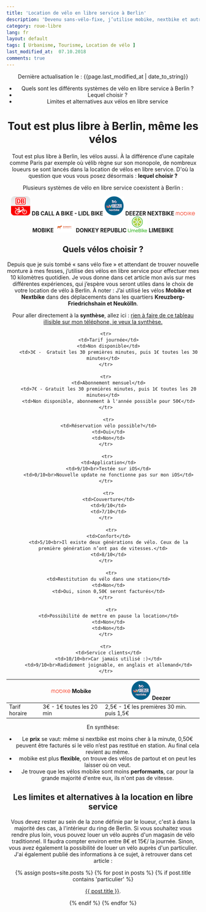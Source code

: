 ```yaml
---
title: 'Location de vélo en libre service à Berlin'
description: 'Devenu sans-vélo-fixe, j’utilise mobike, nextbike et autres vélos en libre service pour me déplacer dans Berlin. Avantages et inconvénients: voici le compte-rendu.'
category: roue-libre
lang: fr
layout: default
tags: [ Urbanisme, Tourisme, Location de vélo ]
last_modified_at:  07.10.2018
comments: true
---
```



<div class="container2 blog" align="center">


<p>Dernière actualisation le : {{page.last_modified_at | date_to_string}}</p>




<ul id="intro">
<li id="plan">Quels sont les différents systèmes de vélo en libre service à Berlin ?</li> 
<li id="plan">Lequel choisir ?</li>
<li id="plan">Limites et alternatives aux vélos en libre service</li>
</ul>

<h1>Tout est plus libre à Berlin, même les vélos</h1>




<p>Tout est plus libre à Berlin, les vélos aussi. À la différence d’une capitale comme Paris par exemple où vélib règne sur son monopole, de nombreux loueurs se sont lancés dans la location de vélos en libre service. D'où la question que vous vous posez désormais : <strong>lequel choisir ?</strong></p>

<p>Plusieurs systèmes de vélo en libre service coexistent à Berlin :</p>
<p align=""><img src="/Images/dblidl.PNG" alt="db call a bike" >  <strong>DB CALL A BIKE - LIDL BIKE</strong> <img src="/Images/deezernextbike.PNG" alt="db call a bike"> <strong>DEEZER NEXTBIKE</strong> <img src="/Images/mobike.PNG" alt="db call a bike"> <strong>MOBIKE</strong> <img src="/Images/donkeyrepublic.PNG" alt="db call a bike"> <strong>DONKEY REPUBLIC</strong> <img src="/Images/limebike.PNG" alt="db call a bike"> <strong>LIMEBIKE</strong></p>




<h2>Quels vélos choisir ?</h2>

<p>Depuis que je suis tombé « sans vélo fixe » et attendant de trouver nouvelle monture à mes fesses, j’utilise des vélos en libre service pour effectuer mes 10 kilomètres quotidien. Je vous donne dans cet article mon avis sur mes différentes expériences, qui j’espère vous seront utiles dans le choix de votre location de vélo à Berlin. À noter : J’ai utilisé les vélos <strong>Mobike et Nextbike</strong> dans des déplacements dans les quartiers <strong>Kreuzberg-Friedrichshain et Neukölln</strong>.</p>

<p>Pour aller directement à la <strong>synthèse</strong>, allez ici : <a href="#synthese">rien à faire de ce tableau illisible sur mon téléphone, je veux la synthèse.</a></p>


<table class="table" align="center">
  <thead>
      <tr>
        <th></th>
        <th><img src="/Images/mobike.PNG" alt="db call a bike"> Mobike</th>
        <th><img src="/Images/deezernextbike.PNG" alt="db call a bike"> Deezer</th>
        </tr>
      </thead>


<tbody>
      <tr>
        <td>Tarif horaire</td>
        <td>3€ - 1€ toutes les 20 min</td>
        <td>2,5€ - 1€ les premières 30 min. puis 1,5€</td>
      </tr>

      <tr>
        <td>Tarif journée</td>
        <td>Non disponible</td>
        <td>3€ -  Gratuit les 30 premières minutes, puis 1€ toutes les 30 minutes</td>
      </tr>

      <tr>
        <td>Abonnement mensuel</td>
        <td>7€ - Gratuit les 30 premières minutes, puis 1€ toutes les 20 minutes</td>
        <td>Non disponible, abonnement à l'année possible pour 50€</td>
      </tr>

        <tr>
        <td>Réservation vélo possible?</td>
        <td>Oui</td>
        <td>Non</td>
      </tr>

       <tr>
        <td>Application</td>
        <td>9/10<br>Testée sur iOS</td>
        <td>0/10<br>Nouvelle update ne fonctionne pas sur mon iOS</td>
      </tr>

        <tr>
        <td>Couverture</td>
        <td>9/10</td>
        <td>7/10</td>
      </tr>

          <tr>
        <td>Confort</td>
        <td>5/10<br>Il existe deux générations de vélo. Ceux de la première génération n’ont pas de vitesses.</td>
        <td>8/10</td>
      </tr>

          <tr>
        <td>Restitution du vélo dans une station</td>
        <td>Non</td>
        <td>Oui, sinon 0,50€ seront facturés</td>
      </tr>

          <tr>
        <td>Possibilité de mettre en pause la location</td>
        <td>Non</td>
        <td>Non</td>
      </tr>

      <tr>
        <td>Service clients</td>
        <td>10/10<br>Car jamais utilisé :)</td>
        <td>9/10<br>Radidement joignable, en anglais et allemand</td>
      </tr>


</tbody>
</table>

<p id="synthese">En synthèse: </p>
<ul id="intro">
<li id="plan">Le <strong>prix</strong> se vaut: même si nextbike est moins cher à la minute, 0,50€ peuvent être facturés si le vélo n’est pas restitué en station. Au final cela revient au même.</li>
<li id="plan">mobike est plus <strong>flexible</strong>, on trouve des vélos de partout et on peut les laisser où on veut.</li>
<li id="plan">Je trouve que les vélos mobike sont moins <strong>performants</strong>, car pour la grande majorité d'entre eux, ils n'ont pas de vitesse.</li>
</ul>

<h2>Les limites et alternatives à la location en libre service</h2>
<p> Vous devez rester au sein de la zone définie par le loueur, c'est à dans la majorité des cas, à l'intérieur du ring de Berlin. Si vous souhaitez vous rendre plus loin, vous pouvez  louer un vélo auprès d'un magasin de vélo traditionnel. Il faudra compter environ entre 8€ et 15€/ la journée. Sinon, vous avez également la possibilité de louer un vélo auprès d'un particulier. J'ai également publié des informations à ce sujet, à retrouver dans cet article : 

 {% assign posts=site.posts %}
        {% for post in posts %}
        {% if post.title contains 'particulier' %}


   <a href="{{ post.url }}">{{ post.title }}</a>.


  {% endif %}
  {% endfor %}

  </p>



</div>






